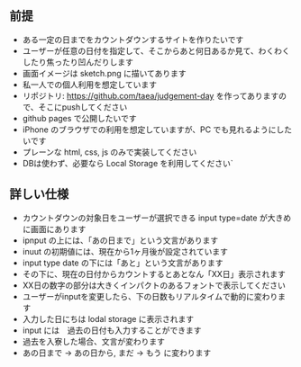 ## 前提

-  ある一定の日までをカウントダウンするサイトを作りたいです
- ユーザーが任意の日付を指定して、そこからあと何日あるか見て、わくわくしたり焦ったり凹んだりします
- 画面イメージは sketch.png に描いてあります
- 私一人での個人利用を想定しています
- リポジトリ: https://github.com/taea/judgement-day を作ってありますので、そこにpushしてください
- github pages で公開したいです
- iPhone のブラウザでの利用を想定していますが、PC でも見れるようにしたいです
- プレーンな html, css, js のみで実装してください
- DBは使わず、必要なら Local Storage を利用してください`

## 詳しい仕様

- カウントダウンの対象日をユーザーが選択できる input type=date が大きめに画面にあります
- ipnput の上には、「あの日まで」という文言があります
- inuut の初期値には、現在から1ヶ月後が設定されています
- input type date の下には「あと」という文言があります
- その下に、現在の日付からカウントするとあとなん「XX日」表示されます
- XX日の数字の部分は大きくインパクトのあるフォントで表示してください
- ユーザーがinputを変更したら、下の日数もリアルタイムで動的に変わります
- 入力した日にちは lodal storage に表示されます
- input には　過去の日付も入力することができます
- 過去を入寮した場合、文言が変わります
- あの日まで → あの日から, まだ → もう に変わります
